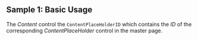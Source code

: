 ## Sample 1: Basic Usage

The *Content* control the `ContentPlaceHolderID` which contains the *ID* of the corresponding *ContentPlaceHolder* control in the master page.